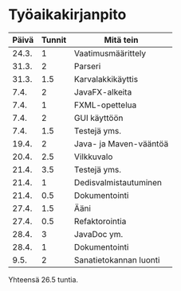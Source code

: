 # Työaikakirjanpito

Päivä | Tunnit | Mitä tein
---   | ---    |  ---
24.3. | 1      | Vaatimusmäärittely
31.3. | 2      | Parseri
31.3. | 1.5    | Karvalakkikäyttis
7.4.  | 2      | JavaFX-alkeita
7.4.  | 1      | FXML-opettelua
7.4.  | 2      | GUI käyttöön
7.4.  | 1.5    | Testejä yms.
19.4. | 2      | Java- ja Maven-vääntöä
20.4. | 2.5    | Vilkkuvalo
21.4. | 3.5    | Testejä yms. 
21.4. | 1      | Dedisvalmistautuminen
21.4. | 0.5    | Dokumentointi
27.4. | 1.5    | Ääni
27.4. | 0.5    | Refaktorointia
28.4. | 3      | JavaDoc ym.
28.4. | 1      | Dokumentointi
9.5.  | 2      | Sanatietokannan luonti

Yhteensä 26.5 tuntia.
